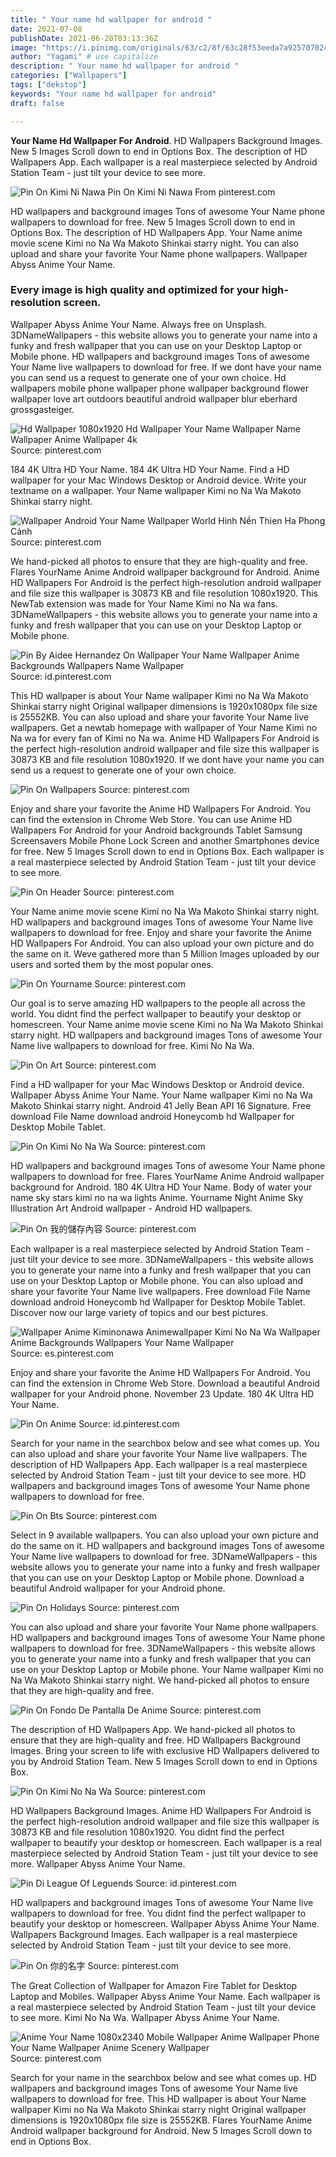 ```yaml
---
title: " Your name hd wallpaper for android "
date: 2021-07-08
publishDate: 2021-06-20T03:13:36Z
image: "https://i.pinimg.com/originals/63/c2/8f/63c28f53eeda7a92570702cf61020a53.png"
author: "Yagami" # use capitalize
description: " Your name hd wallpaper for android "
categories: ["Wallpapers"]
tags: ["dekstop"]
keywords: "Your name hd wallpaper for android"
draft: false

---
```



**Your Name Hd Wallpaper For Android**. HD Wallpapers Background Images. New 5 Images Scroll down to end in Options Box. The description of HD Wallpapers App. Each wallpaper is a real masterpiece selected by Android Station Team - just tilt your device to see more.

![Pin On Kimi Ni Nawa](https://i.pinimg.com/originals/05/8d/26/058d2699c7e02c6e46fc3a0669839424.jpg "Pin On Kimi Ni Nawa")
Pin On Kimi Ni Nawa From pinterest.com


HD wallpapers and background images Tons of awesome Your Name phone wallpapers to download for free. New 5 Images Scroll down to end in Options Box. The description of HD Wallpapers App. Your Name anime movie scene Kimi no Na Wa Makoto Shinkai starry night. You can also upload and share your favorite Your Name phone wallpapers. Wallpaper Abyss Anime Your Name.

### Every image is high quality and optimized for your high-resolution screen.

Wallpaper Abyss Anime Your Name. Always free on Unsplash. 3DNameWallpapers - this website allows you to generate your name into a funky and fresh wallpaper that you can use on your Desktop Laptop or Mobile phone. HD wallpapers and background images Tons of awesome Your Name live wallpapers to download for free. If we dont have your name you can send us a request to generate one of your own choice. Hd wallpapers mobile phone wallpaper phone wallpaper background flower wallpaper love art outdoors beautiful android wallpaper blur eberhard grossgasteiger.


![Hd Wallpaper 1080x1920 Hd Wallpaper Your Name Wallpaper Name Wallpaper Anime Wallpaper 4k](https://i.pinimg.com/originals/dc/ed/51/dced517da00cc89f7aaaa67e0072fa57.jpg "Hd Wallpaper 1080x1920 Hd Wallpaper Your Name Wallpaper Name Wallpaper Anime Wallpaper 4k")
Source: pinterest.com

184 4K Ultra HD Your Name. 184 4K Ultra HD Your Name. Find a HD wallpaper for your Mac Windows Desktop or Android device. Write your textname on a wallpaper. Your Name wallpaper Kimi no Na Wa Makoto Shinkai starry night.

![Wallpaper Android Your Name Wallpaper World Hinh Nền Thien Ha Phong Cảnh](https://i.pinimg.com/originals/33/cb/1f/33cb1fbb249eacdded1f89f10e3c8acf.jpg "Wallpaper Android Your Name Wallpaper World Hinh Nền Thien Ha Phong Cảnh")
Source: pinterest.com

We hand-picked all photos to ensure that they are high-quality and free. Flares YourName Anime Android wallpaper background for Android. Anime HD Wallpapers For Android is the perfect high-resolution android wallpaper and file size this wallpaper is 30873 KB and file resolution 1080x1920. This NewTab extension was made for Your Name Kimi no Na wa fans. 3DNameWallpapers - this website allows you to generate your name into a funky and fresh wallpaper that you can use on your Desktop Laptop or Mobile phone.

![Pin By Aidee Hernandez On Wallpaper Your Name Wallpaper Anime Backgrounds Wallpapers Name Wallpaper](https://i.pinimg.com/originals/dd/19/94/dd1994f9caf2d7fc1a1c8a71be184b33.png "Pin By Aidee Hernandez On Wallpaper Your Name Wallpaper Anime Backgrounds Wallpapers Name Wallpaper")
Source: id.pinterest.com

This HD wallpaper is about Your Name wallpaper Kimi no Na Wa Makoto Shinkai starry night Original wallpaper dimensions is 1920x1080px file size is 25552KB. You can also upload and share your favorite Your Name live wallpapers. Get a newtab homepage with wallpaper of Your Name Kimi no Na wa for every fan of Kimi no Na wa. Anime HD Wallpapers For Android is the perfect high-resolution android wallpaper and file size this wallpaper is 30873 KB and file resolution 1080x1920. If we dont have your name you can send us a request to generate one of your own choice.

![Pin On Wallpapers](https://i.pinimg.com/736x/b5/58/54/b55854f5af82ddf82f337e5a18f9ec82.jpg "Pin On Wallpapers")
Source: pinterest.com

Enjoy and share your favorite the Anime HD Wallpapers For Android. You can find the extension in Chrome Web Store. You can use Anime HD Wallpapers For Android for your Android backgrounds Tablet Samsung Screensavers Mobile Phone Lock Screen and another Smartphones device for free. New 5 Images Scroll down to end in Options Box. Each wallpaper is a real masterpiece selected by Android Station Team - just tilt your device to see more.

![Pin On Header](https://i.pinimg.com/originals/15/4f/6c/154f6ca485b9abbaa503e64fad3a9ab9.png "Pin On Header")
Source: pinterest.com

Your Name anime movie scene Kimi no Na Wa Makoto Shinkai starry night. HD wallpapers and background images Tons of awesome Your Name live wallpapers to download for free. Enjoy and share your favorite the Anime HD Wallpapers For Android. You can also upload your own picture and do the same on it. Weve gathered more than 5 Million Images uploaded by our users and sorted them by the most popular ones.

![Pin On Yourname](https://i.pinimg.com/originals/af/1e/36/af1e365749a49448a05d3af97bddedc5.png "Pin On Yourname")
Source: pinterest.com

Our goal is to serve amazing HD wallpapers to the people all across the world. You didnt find the perfect wallpaper to beautify your desktop or homescreen. Your Name anime movie scene Kimi no Na Wa Makoto Shinkai starry night. HD wallpapers and background images Tons of awesome Your Name live wallpapers to download for free. Kimi No Na Wa.

![Pin On Art](https://i.pinimg.com/originals/5f/b8/78/5fb878df19c0421dd58f3deb07e00af9.jpg "Pin On Art")
Source: pinterest.com

Find a HD wallpaper for your Mac Windows Desktop or Android device. Wallpaper Abyss Anime Your Name. Your Name wallpaper Kimi no Na Wa Makoto Shinkai starry night. Android 41 Jelly Bean API 16 Signature. Free download File Name download android Honeycomb hd Wallpaper for Desktop Mobile Tablet.

![Pin On Kimi No Na Wa](https://i.pinimg.com/originals/88/56/44/885644462a02a07ce63bf08e66b54a8e.png "Pin On Kimi No Na Wa")
Source: pinterest.com

HD wallpapers and background images Tons of awesome Your Name phone wallpapers to download for free. Flares YourName Anime Android wallpaper background for Android. 180 4K Ultra HD Your Name. Body of water your name sky stars kimi no na wa lights Anime. Yourname Night Anime Sky Illustration Art Android wallpaper - Android HD wallpapers.

![Pin On 我的儲存內容](https://i.pinimg.com/originals/b9/9a/63/b99a636e83004b0422bd07d7a1bc4072.jpg "Pin On 我的儲存內容")
Source: pinterest.com

Each wallpaper is a real masterpiece selected by Android Station Team - just tilt your device to see more. 3DNameWallpapers - this website allows you to generate your name into a funky and fresh wallpaper that you can use on your Desktop Laptop or Mobile phone. You can also upload and share your favorite Your Name live wallpapers. Free download File Name download android Honeycomb hd Wallpaper for Desktop Mobile Tablet. Discover now our large variety of topics and our best pictures.

![Wallpaper Anime Kiminonawa Animewallpaper Kimi No Na Wa Wallpaper Anime Backgrounds Wallpapers Your Name Wallpaper](https://i.pinimg.com/originals/ac/f4/7c/acf47cc2bf7dbef77ac4b61272a8dca7.jpg "Wallpaper Anime Kiminonawa Animewallpaper Kimi No Na Wa Wallpaper Anime Backgrounds Wallpapers Your Name Wallpaper")
Source: es.pinterest.com

Enjoy and share your favorite the Anime HD Wallpapers For Android. You can find the extension in Chrome Web Store. Download a beautiful Android wallpaper for your Android phone. November 23 Update. 180 4K Ultra HD Your Name.

![Pin On Anime](https://i.pinimg.com/originals/de/4d/b1/de4db1f7a673af5c68a4efa8a78fc922.jpg "Pin On Anime")
Source: id.pinterest.com

Search for your name in the searchbox below and see what comes up. You can also upload and share your favorite Your Name live wallpapers. The description of HD Wallpapers App. Each wallpaper is a real masterpiece selected by Android Station Team - just tilt your device to see more. HD wallpapers and background images Tons of awesome Your Name phone wallpapers to download for free.

![Pin On Bts](https://i.pinimg.com/originals/9d/73/1a/9d731a181b202d229b67a3c307987de4.jpg "Pin On Bts")
Source: pinterest.com

Select in 9 available wallpapers. You can also upload your own picture and do the same on it. HD wallpapers and background images Tons of awesome Your Name live wallpapers to download for free. 3DNameWallpapers - this website allows you to generate your name into a funky and fresh wallpaper that you can use on your Desktop Laptop or Mobile phone. Download a beautiful Android wallpaper for your Android phone.

![Pin On Holidays](https://i.pinimg.com/originals/71/bc/fb/71bcfbf8bc747660933defb90031b4a7.jpg "Pin On Holidays")
Source: pinterest.com

You can also upload and share your favorite Your Name phone wallpapers. HD wallpapers and background images Tons of awesome Your Name phone wallpapers to download for free. 3DNameWallpapers - this website allows you to generate your name into a funky and fresh wallpaper that you can use on your Desktop Laptop or Mobile phone. Your Name wallpaper Kimi no Na Wa Makoto Shinkai starry night. We hand-picked all photos to ensure that they are high-quality and free.

![Pin On Fondo De Pantalla De Anime](https://i.pinimg.com/236x/28/22/be/2822be86885f36a48b6298f047de88d0.jpg "Pin On Fondo De Pantalla De Anime")
Source: pinterest.com

The description of HD Wallpapers App. We hand-picked all photos to ensure that they are high-quality and free. HD Wallpapers Background Images. Bring your screen to life with exclusive HD Wallpapers delivered to you by Android Station Team. New 5 Images Scroll down to end in Options Box.

![Pin On Kimi No Na Wa](https://i.pinimg.com/736x/0a/b2/da/0ab2da66fe845ea06e72a99738cfd9bd.jpg "Pin On Kimi No Na Wa")
Source: pinterest.com

HD Wallpapers Background Images. Anime HD Wallpapers For Android is the perfect high-resolution android wallpaper and file size this wallpaper is 30873 KB and file resolution 1080x1920. You didnt find the perfect wallpaper to beautify your desktop or homescreen. Each wallpaper is a real masterpiece selected by Android Station Team - just tilt your device to see more. Wallpaper Abyss Anime Your Name.

![Pin Di League Of Leguends](https://i.pinimg.com/originals/d0/5c/0b/d05c0b2938d619816e2fa267f98781d2.png "Pin Di League Of Leguends")
Source: id.pinterest.com

HD wallpapers and background images Tons of awesome Your Name live wallpapers to download for free. You didnt find the perfect wallpaper to beautify your desktop or homescreen. Wallpaper Abyss Anime Your Name. Wallpapers Background Images. Each wallpaper is a real masterpiece selected by Android Station Team - just tilt your device to see more.

![Pin On 你的名字](https://i.pinimg.com/originals/ce/d7/e7/ced7e7700ef9ce11c9e9ebe631b9ff7a.jpg "Pin On 你的名字")
Source: pinterest.com

The Great Collection of Wallpaper for Amazon Fire Tablet for Desktop Laptop and Mobiles. Wallpaper Abyss Anime Your Name. Each wallpaper is a real masterpiece selected by Android Station Team - just tilt your device to see more. Kimi No Na Wa. Wallpaper Abyss Anime Your Name.

![Anime Your Name 1080x2340 Mobile Wallpaper Anime Wallpaper Phone Your Name Wallpaper Anime Scenery Wallpaper](https://i.pinimg.com/originals/63/c2/8f/63c28f53eeda7a92570702cf61020a53.png "Anime Your Name 1080x2340 Mobile Wallpaper Anime Wallpaper Phone Your Name Wallpaper Anime Scenery Wallpaper")
Source: pinterest.com

Search for your name in the searchbox below and see what comes up. HD wallpapers and background images Tons of awesome Your Name live wallpapers to download for free. This HD wallpaper is about Your Name wallpaper Kimi no Na Wa Makoto Shinkai starry night Original wallpaper dimensions is 1920x1080px file size is 25552KB. Flares YourName Anime Android wallpaper background for Android. New 5 Images Scroll down to end in Options Box.

